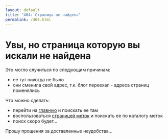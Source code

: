 ```yaml
---
layout: default
title: "404: Страница не найдена"
permalink: /404.html
---
```


# Увы, но страница которую вы искали не найдена

Это могло случиться по следующим причинам:

 - ее тут никогда не было
 - они сменила свой адрес, т.к. блог переехал - адреса страниц поменялись

Что можно сделать:

 - перейти на [главную](/) и поискать ее там
 - воспользоваться [страницей меток](/tags/) и поискать ее по каталогу меток
 - поиск скоро будет...

Прошу прощения за доставленные неудобства...
